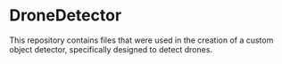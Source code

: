 # DroneDetector
This repository contains files that were used in the creation of a custom object detector, specifically designed to detect drones.
